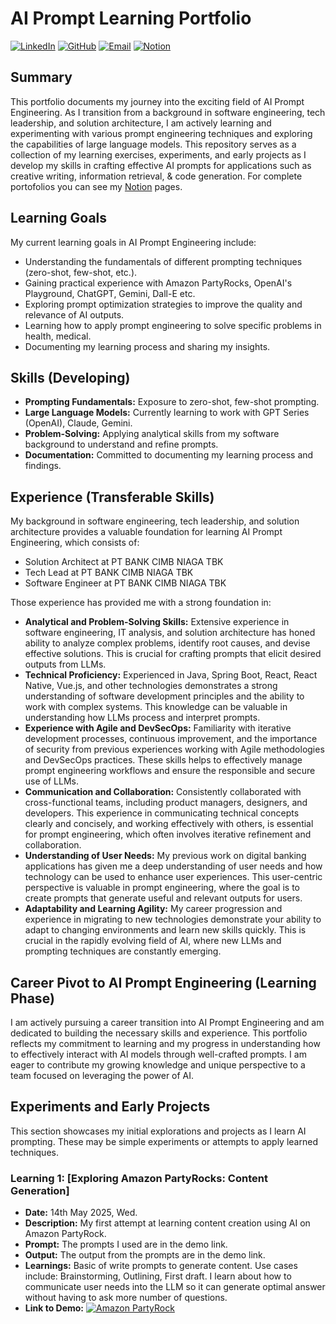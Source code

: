 # AI Prompt Learning Portfolio

[![LinkedIn](https://img.shields.io/badge/LinkedIn-%230077B5.svg?style=for-the-badge&logo=linkedin&logoColor=white)](https://www.linkedin.com/in/novi-irnawati/details/experience/)
[![GitHub](https://img.shields.io/badge/GitHub-%23121011.svg?style=for-the-badge&logo=github&logoColor=white)](https://github.com/noviirna)
[![Email](https://img.shields.io/badge/Email-novi.irnawati%40gmail.com-000?style=for-the-badge&logo=gmail&logoColor=white)](mailto:novi.irnawati@gmail.com)
[![Notion](https://img.shields.io/badge/Notion-%23000000.svg?style=for-the-badge&logo=notion&logoColor=white)](https://www.notion.so/1f371191df7f8010af12dd8441dc98a7?v=1f371191df7f80ae9c6e000c29ae5bea&pvs=4)

## Summary

This portfolio documents my journey into the exciting field of AI Prompt Engineering. As I transition from a background in software engineering, tech leadership, and solution architecture, I am actively learning and experimenting with various prompt engineering techniques and exploring the capabilities of large language models. This repository serves as a collection of my learning exercises, experiments, and early projects as I develop my skills in crafting effective AI prompts for applications such as creative writing, information retrieval, & code generation. For complete portofolios you can see my [Notion](https://www.notion.so/1f371191df7f8010af12dd8441dc98a7?v=1f371191df7f80ae9c6e000c29ae5bea&pvs=4) pages. 

## Learning Goals

My current learning goals in AI Prompt Engineering include:

* Understanding the fundamentals of different prompting techniques (zero-shot, few-shot, etc.).
* Gaining practical experience with Amazon PartyRocks, OpenAI's Playground, ChatGPT, Gemini, Dall-E etc.
* Exploring prompt optimization strategies to improve the quality and relevance of AI outputs.
* Learning how to apply prompt engineering to solve specific problems in health, medical.
* Documenting my learning process and sharing my insights.

## Skills (Developing)

* **Prompting Fundamentals:** Exposure to zero-shot, few-shot prompting.
* **Large Language Models:** Currently learning to work with GPT Series (OpenAI), Claude, Gemini.
* **Problem-Solving:** Applying analytical skills from my software background to understand and refine prompts.
* **Documentation:** Committed to documenting my learning process and findings.

## Experience (Transferable Skills)

My background in software engineering, tech leadership, and solution architecture provides a valuable foundation for learning AI Prompt Engineering, which consists of:

* Solution Architect at PT BANK CIMB NIAGA TBK
* Tech Lead at PT BANK CIMB NIAGA TBK
* Software Engineer at PT BANK CIMB NIAGA TBK

Those experience has provided me with a strong foundation in:

* **Analytical and Problem-Solving Skills:** Extensive experience in software engineering, IT analysis, and solution architecture has honed ability to analyze complex problems, identify root causes, and devise effective solutions. This is crucial for crafting prompts that elicit desired outputs from LLMs.
* **Technical Proficiency:** Experienced in Java, Spring Boot, React, React Native, Vue.js, and other technologies demonstrates a strong understanding of software development principles and the ability to work with complex systems. This knowledge can be valuable in understanding how LLMs process and interpret prompts.
* **Experience with Agile and DevSecOps:** Familiarity with iterative development processes, continuous improvement, and the importance of security from previous experiences working with Agile methodologies and DevSecOps practices. These skills helps to effectively manage prompt engineering workflows and ensure the responsible and secure use of LLMs.
* **Communication and Collaboration:** Consistently collaborated with cross-functional teams, including product managers, designers, and developers. This experience in communicating technical concepts clearly and concisely, and working effectively with others, is essential for prompt engineering, which often involves iterative refinement and collaboration.
* **Understanding of User Needs:** My previous work on digital banking applications has given me a deep understanding of user needs and how technology can be used to enhance user experiences. This user-centric perspective is valuable in prompt engineering, where the goal is to create prompts that generate useful and relevant outputs for users.
* **Adaptability and Learning Agility:** My career progression and experience in migrating to new technologies demonstrate your ability to adapt to changing environments and learn new skills quickly. This is crucial in the rapidly evolving field of AI, where new LLMs and prompting techniques are constantly emerging.

## Career Pivot to AI Prompt Engineering (Learning Phase)

I am actively pursuing a career transition into AI Prompt Engineering and am dedicated to building the necessary skills and experience. This portfolio reflects my commitment to learning and my progress in understanding how to effectively interact with AI models through well-crafted prompts. I am eager to contribute my growing knowledge and unique perspective to a team focused on leveraging the power of AI.

## Experiments and Early Projects

This section showcases my initial explorations and projects as I learn AI prompting. These may be simple experiments or attempts to apply learned techniques.

### Learning 1: [Exploring Amazon PartyRocks: Content Generation]
* **Date:** 14th May 2025, Wed.
* **Description:** My first attempt at learning content creation using AI on Amazon PartyRock.
* **Prompt:** The prompts I used are in the demo link. 
* **Output:** The output from the prompts are in the demo link.
* **Learnings:** Basic of write prompts to generate content. Use cases include: Brainstorming, Outlining, First draft. I learn about how to communicate user needs into the LLM so it can generate optimal answer without having to ask more number of questions. 
* **Link to Demo:** [![Amazon PartyRock](https://img.shields.io/badge/Amazon_PartyRock-404040?style=for-the-badge&logo=amazon&logoColor=orange)](https://partyrock.aws/u/js2222/twzxogwys/Prompt-Engineering-Content-Creation/snapshot/OOgBKZw9C)
